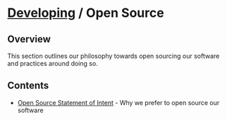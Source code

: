 # [Developing](../README.md) / Open Source

## Overview

This section outlines our philosophy towards open sourcing our software and practices around doing so.

## Contents

- [Open Source Statement of Intent](./intent.md) - Why we prefer to open source our software

